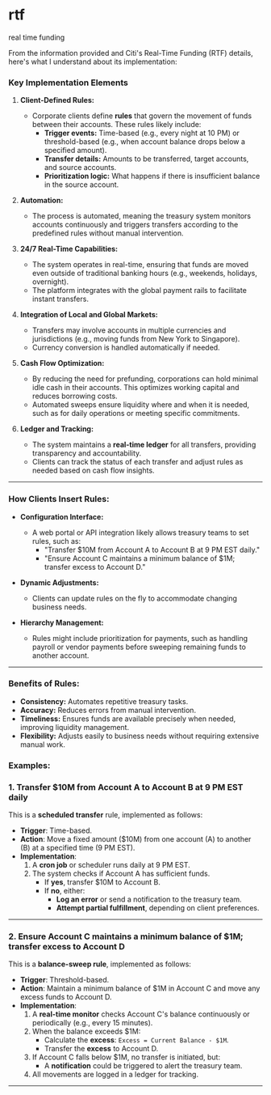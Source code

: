 # rtf
real time funding



From the information provided and Citi's Real-Time Funding (RTF) details, here's what I understand about its implementation:

### **Key Implementation Elements**

1. **Client-Defined Rules:**
   - Corporate clients define **rules** that govern the movement of funds between their accounts. These rules likely include:
     - **Trigger events:** Time-based (e.g., every night at 10 PM) or threshold-based (e.g., when account balance drops below a specified amount).
     - **Transfer details:** Amounts to be transferred, target accounts, and source accounts.
     - **Prioritization logic:** What happens if there is insufficient balance in the source account.

2. **Automation:**
   - The process is automated, meaning the treasury system monitors accounts continuously and triggers transfers according to the predefined rules without manual intervention.

3. **24/7 Real-Time Capabilities:**
   - The system operates in real-time, ensuring that funds are moved even outside of traditional banking hours (e.g., weekends, holidays, overnight).
   - The platform integrates with the global payment rails to facilitate instant transfers.

4. **Integration of Local and Global Markets:**
   - Transfers may involve accounts in multiple currencies and jurisdictions (e.g., moving funds from New York to Singapore).
   - Currency conversion is handled automatically if needed.

5. **Cash Flow Optimization:**
   - By reducing the need for prefunding, corporations can hold minimal idle cash in their accounts. This optimizes working capital and reduces borrowing costs.
   - Automated sweeps ensure liquidity where and when it is needed, such as for daily operations or meeting specific commitments.

6. **Ledger and Tracking:**
   - The system maintains a **real-time ledger** for all transfers, providing transparency and accountability.
   - Clients can track the status of each transfer and adjust rules as needed based on cash flow insights.

---

### **How Clients Insert Rules:**

- **Configuration Interface:** 
  - A web portal or API integration likely allows treasury teams to set rules, such as:
    - "Transfer $10M from Account A to Account B at 9 PM EST daily."
    - "Ensure Account C maintains a minimum balance of $1M; transfer excess to Account D."
  
- **Dynamic Adjustments:**
  - Clients can update rules on the fly to accommodate changing business needs.

- **Hierarchy Management:**
  - Rules might include prioritization for payments, such as handling payroll or vendor payments before sweeping remaining funds to another account.

---

### **Benefits of Rules:**
- **Consistency:** Automates repetitive treasury tasks.
- **Accuracy:** Reduces errors from manual intervention.
- **Timeliness:** Ensures funds are available precisely when needed, improving liquidity management.
- **Flexibility:** Adjusts easily to business needs without requiring extensive manual work. 

### **Examples:**

### 1. **Transfer $10M from Account A to Account B at 9 PM EST daily**
This is a **scheduled transfer** rule, implemented as follows:

- **Trigger**: Time-based.
- **Action**: Move a fixed amount ($10M) from one account (A) to another (B) at a specified time (9 PM EST).
- **Implementation**:
  1. A **cron job** or scheduler runs daily at 9 PM EST.
  2. The system checks if Account A has sufficient funds.
     - If **yes**, transfer $10M to Account B.
     - If **no**, either:
       - **Log an error** or send a notification to the treasury team.
       - **Attempt partial fulfillment**, depending on client preferences.

---

### 2. **Ensure Account C maintains a minimum balance of $1M; transfer excess to Account D**
This is a **balance-sweep rule**, implemented as follows:

- **Trigger**: Threshold-based.
- **Action**: Maintain a minimum balance of $1M in Account C and move any excess funds to Account D.
- **Implementation**:
  1. A **real-time monitor** checks Account C's balance continuously or periodically (e.g., every 15 minutes).
  2. When the balance exceeds $1M:
     - Calculate the **excess**: `Excess = Current Balance - $1M`.
     - Transfer the **excess** to Account D.
  3. If Account C falls below $1M, no transfer is initiated, but:
     - A **notification** could be triggered to alert the treasury team.
  4. All movements are logged in a ledger for tracking.

---

